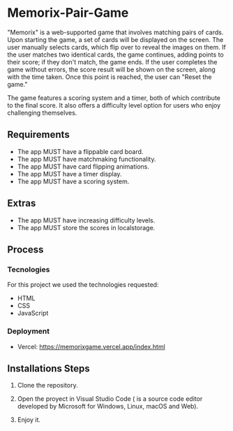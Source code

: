 # Memorix-Pair-Game

"Memorix" is a web-supported game that involves matching pairs of cards. Upon starting the game, a set of cards will be displayed on the screen. The user manually selects cards, which flip over to reveal the images on them. If the user matches two identical cards, the game continues, adding points to their score; if they don't match, the game ends. If the user completes the game without errors, the score result will be shown on the screen, along with the time taken. Once this point is reached, the user can "Reset the game."

The game features a scoring system and a timer, both of which contribute to the final score. It also offers a difficulty level option for users who enjoy challenging themselves.

## Requirements

- The app MUST have a flippable card board.
- The app MUST have matchmaking functionality.
- The app MUST have card flipping animations.
- The app MUST have a timer display.
- The app MUST have a scoring system.

## Extras

- The app MUST have increasing difficulty levels.
- The app MUST store the scores in localstorage.

## Process
### Tecnologies
For this project we used the technologies requested:

- HTML
- CSS
- JavaScript

### Deployment
 - Vercel: https://memorixgame.vercel.app/index.html

## Installations Steps

1. Clone the repository.

2. Open the proyect in Visual Studio Code ( is a source code editor developed by Microsoft for Windows, Linux, macOS and Web).

3. Enjoy it.
